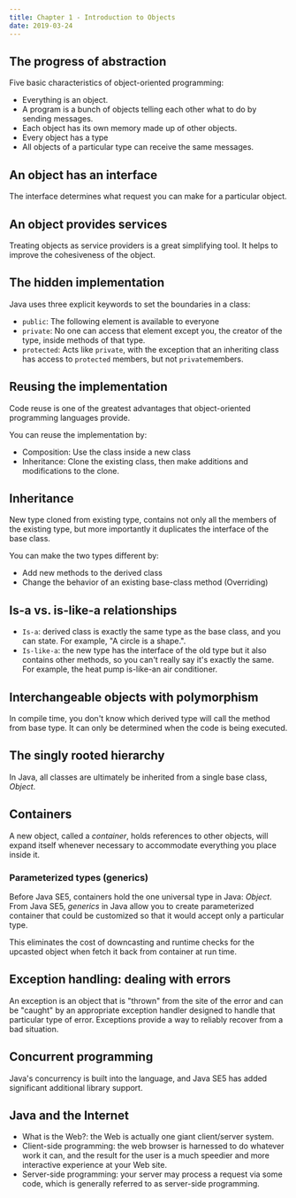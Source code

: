 ```yaml
---
title: Chapter 1 - Introduction to Objects
date: 2019-03-24
---
```


## The progress of abstraction

Five basic characteristics of object-oriented programming:

- Everything is an object.
- A program is a bunch of objects telling each other what to do by sending messages.
- Each object has its own memory made up of other objects.
- Every object has a type
- All objects of a particular type can receive the same messages.

## An object has an interface

The interface determines what request you can make for a particular object.

## An object provides services

Treating objects as service providers is a great simplifying tool. It helps to improve the cohesiveness of the object.

## The hidden implementation

Java uses three explicit keywords to set the boundaries in a class:

- `public`: The following element is available to everyone
- `private`: No one can access that element except you, the creator of the type, inside methods of that type.
- `protected`: Acts like `private`, with the exception that an inheriting class has access to `protected` members, but not `private`members.

## Reusing the implementation

Code reuse is one of the greatest advantages that object-oriented programming languages provide.

You can reuse the implementation by:

- Composition: Use the class inside a new class
- Inheritance: Clone the existing class, then make additions and modifications to the clone.

## Inheritance

New type cloned from existing type, contains not only all the members of the existing type, but more importantly it duplicates the interface of the base class.

You can make the two types different by:

- Add new methods to the derived class
- Change the behavior of an existing base-class method (Overriding)

## Is-a vs. is-like-a relationships

- `Is-a`: derived class is exactly the same type as the base class, and you can state. For example, "A circle is a shape.".
- `Is-like-a`: the new type has the interface of the old type but it also contains other methods, so you can't really say it's exactly the same. For example, the heat pump is-like-an air conditioner.

## Interchangeable objects with polymorphism

In compile time, you don't know which derived type will call the method from base type. It can only be determined when the code is being executed.

## The singly rooted hierarchy

In Java, all classes are ultimately be inherited from a single base class, _Object_.

## Containers

A new object, called a _container_, holds references to other objects, will expand itself whenever necessary to accommodate everything you place inside it.

### Parameterized types (generics)

Before Java SE5, containers hold the one universal type in Java: _Object_. From Java SE5, _generics_ in Java allow you to create parameterized container that could be customized so that it would accept only a particular type.

This eliminates the cost of downcasting and runtime checks for the upcasted object when fetch it back from container at run time.

## Exception handling: dealing with errors

An exception is an object that is "thrown" from the site of the error and can be "caught" by an appropriate exception handler designed to handle that particular type of error. Exceptions provide a way to reliably recover from  a bad situation.

## Concurrent programming

Java's concurrency is built into the language, and Java SE5 has added significant additional library support.

## Java and the Internet

- What is the Web?: the Web is actually one giant client/server system.
- Client-side programming: the web browser is harnessed to do whatever work it can, and the result for the user is a much speedier and more interactive experience at your Web site.
- Server-side programming: your server may process a request via some code, which is generally referred to as server-side programming.